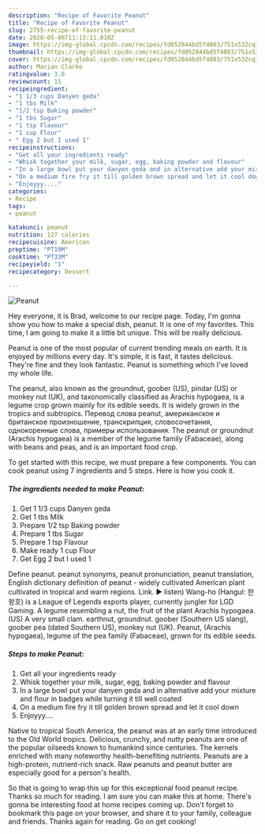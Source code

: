 ```yaml
---
description: "Recipe of Favorite Peanut"
title: "Recipe of Favorite Peanut"
slug: 2755-recipe-of-favorite-peanut
date: 2020-05-06T11:13:11.010Z
image: https://img-global.cpcdn.com/recipes/fd052844bd5f4803/751x532cq70/peanut-recipe-main-photo.jpg
thumbnail: https://img-global.cpcdn.com/recipes/fd052844bd5f4803/751x532cq70/peanut-recipe-main-photo.jpg
cover: https://img-global.cpcdn.com/recipes/fd052844bd5f4803/751x532cq70/peanut-recipe-main-photo.jpg
author: Marian Clarke
ratingvalue: 3.6
reviewcount: 15
recipeingredient:
- "1 1/3 cups Danyen geda"
- "1 tbs Milk"
- "1/2 tsp Baking powder"
- "1 tbs Sugar"
- "1 tsp Flavour"
- "1 cup Flour"
- " Egg 2 but I used 1"
recipeinstructions:
- "Get all your ingredients ready"
- "Whisk together your milk, sugar, egg, baking powder and flavour"
- "In a large bowl put your danyen geda and in alternative add your mixture and flour in badges while turning it till well coated"
- "On a medium fire fry it till golden brown spread and let it cool down"
- "Enjoyyy...."
categories:
- Recipe
tags:
- peanut

katakunci: peanut 
nutrition: 127 calories
recipecuisine: American
preptime: "PT19M"
cooktime: "PT33M"
recipeyield: "1"
recipecategory: Dessert

---
```



![Peanut](https://img-global.cpcdn.com/recipes/fd052844bd5f4803/751x532cq70/peanut-recipe-main-photo.jpg)

Hey everyone, it is Brad, welcome to our recipe page. Today, I'm gonna show you how to make a special dish, peanut. It is one of my favorites. This time, I am going to make it a little bit unique. This will be really delicious.

Peanut is one of the most popular of current trending meals on earth. It is enjoyed by millions every day. It's simple, it is fast, it tastes delicious. They're fine and they look fantastic. Peanut is something which I've loved my whole life.

The peanut, also known as the groundnut, goober (US), pindar (US) or monkey nut (UK), and taxonomically classified as Arachis hypogaea, is a legume crop grown mainly for its edible seeds. It is widely grown in the tropics and subtropics. Перевод слова peanut, американское и британское произношение, транскрипция, словосочетания, однокоренные слова, примеры использования. The peanut or groundnut (Arachis hypogaea) is a member of the legume family (Fabaceae), along with beans and peas, and is an important food crop.


To get started with this recipe, we must prepare a few components. You can cook peanut using 7 ingredients and 5 steps. Here is how you cook it.

<!--inarticleads1-->

##### The ingredients needed to make Peanut:

1. Get 1 1/3 cups Danyen geda
1. Get 1 tbs Milk
1. Prepare 1/2 tsp Baking powder
1. Prepare 1 tbs Sugar
1. Prepare 1 tsp Flavour
1. Make ready 1 cup Flour
1. Get  Egg 2 but I used 1


Define peanut. peanut synonyms, peanut pronunciation, peanut translation, English dictionary definition of peanut - widely cultivated American plant cultivated in tropical and warm regions. Link. ▶️ listen) Wang-ho (Hangul: 한왕호) is a League of Legends esports player, currently jungler for LGD Gaming. A legume resembling a nut, the fruit of the plant Arachis hypogaea. (US) A very small clam. earthnut, groundnut. goober (Southern US slang), goober pea (dated Southern US), monkey nut (UK). Peanut, (Arachis hypogaea), legume of the pea family (Fabaceae), grown for its edible seeds. 

<!--inarticleads2-->

##### Steps to make Peanut:

1. Get all your ingredients ready
1. Whisk together your milk, sugar, egg, baking powder and flavour
1. In a large bowl put your danyen geda and in alternative add your mixture and flour in badges while turning it till well coated
1. On a medium fire fry it till golden brown spread and let it cool down
1. Enjoyyy....


Native to tropical South America, the peanut was at an early time introduced to the Old World tropics. Delicious, crunchy, and nutty peanuts are one of the popular oilseeds known to humankind since centuries. The kernels enriched with many noteworthy health-benefiting nutrients. Peanuts are a high-protein, nutrient-rich snack. Raw peanuts and peanut butter are especially good for a person&#39;s health. 

So that is going to wrap this up for this exceptional food peanut recipe. Thanks so much for reading. I am sure you can make this at home. There's gonna be interesting food at home recipes coming up. Don't forget to bookmark this page on your browser, and share it to your family, colleague and friends. Thanks again for reading. Go on get cooking!
